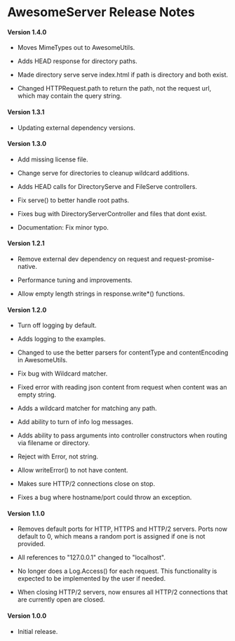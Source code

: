 # AwesomeServer Release Notes

#### **Version 1.4.0**

 - Moves MimeTypes out to AwesomeUtils.

 - Adds HEAD response for directory paths.

 - Made directory serve serve index.html if path is directory and both exist.

 - Changed HTTPRequest.path to return the path, not the request url, which may contain the query string.

#### **Version 1.3.1**

 - Updating external dependency versions.

#### **Version 1.3.0**

 - Add missing license file.

 - Change serve for directories to cleanup wildcard additions.

 - Adds HEAD calls for DirectoryServe and FileServe controllers.

 - Fix serve() to better handle root paths.

 - Fixes bug with DirectoryServerController and files that dont exist.

 - Documentation: Fix minor typo.

#### **Version 1.2.1**

 - Remove external dev dependency on request and request-promise-native.

 - Performance tuning and improvements.

 - Allow empty length strings in response.write*() functions.

#### **Version 1.2.0**

 - Turn off logging by default.

 - Adds logging to the examples.

 - Changed to use the better parsers for contentType and contentEncoding in AwesomeUtils.

 - Fix bug with Wildcard matcher.

 - Fixed error with reading json content from request when content was an empty string.

 - Adds a wildcard matcher for matching any path.

 - Add ability to turn of info log messages.

 - Adds ability to pass arguments into controller constructors when routing via filename or directory.

 - Reject with Error, not string.

 - Allow writeError() to not have content.

 - Makes sure HTTP/2 connections close on stop.

 - Fixes a bug where hostname/port could throw an exception.

#### **Version 1.1.0**

 - Removes default ports for HTTP, HTTPS and HTTP/2 servers.  Ports now default to 0, which means a random port is assigned if one is not provided.

 - All references to "127.0.0.1" changed to "localhost".

 - No longer does a Log.Access() for each request. This functionality is expected to be implemented by the user if needed.

 - When closing HTTP/2 servers, now ensures all HTTP/2 connections that are currently open are closed.

#### **Version 1.0.0**

 - Initial release.
